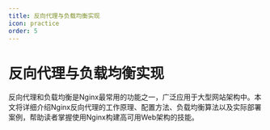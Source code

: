 ```yaml
---
title: 反向代理与负载均衡实现
icon: practice
order: 5
---
```


# 反向代理与负载均衡实现

反向代理和负载均衡是Nginx最常用的功能之一，广泛应用于大型网站架构中。本文将详细介绍Nginx反向代理的工作原理、配置方法、负载均衡算法以及实际部署案例，帮助读者掌握使用Nginx构建高可用Web架构的技能。
